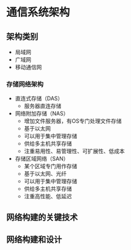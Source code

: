 # 通信系统架构
## 架构类别

* 局域网
* 广域网
* 移动通信网

### 存储网络架构
* 直连式存储（DAS）
  * 服务器直连存储
* 网络附加存储（NAS）
  * 增加文件服务器，有OS专门处理文件存储
  * 基于以太网
  * 可以用于集中管理存储
  * 供给多主机共享存储
  * 注重易用性、易管理性、可扩展性、低成本
* 存储区域网络（SAN）
  * 某个区域专门用作存储
  * 基于以太网、光纤
  * 可以用于集中管理存储
  * 供给多主机共享存储
  * 注重高性能、低延迟

## 网络构建的关键技术
## 网络构建和设计
